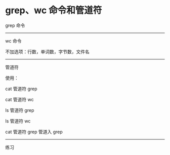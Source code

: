 # grep、wc 命令和管道符

grep 命令

---

wc 命令 

不加选项：行数，单词数，字节数，文件名

---

管道符



使用：

cat 管道符 grep

cat 管道符 wc

ls 管道符 grep

ls 管道符 wc

cat 管道符 grep 管道入 grep 

---

练习